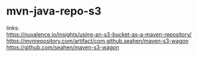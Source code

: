 # mvn-java-repo-s3
links:  
https://nuvalence.io/insights/using-an-s3-bucket-as-a-maven-repository/  
https://mvnrepository.com/artifact/com.github.seahen/maven-s3-wagon  
https://github.com/seahen/maven-s3-wagon  
